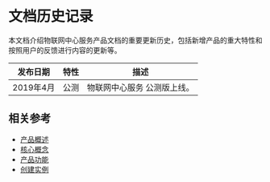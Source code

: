 # 文档历史记录

本文档介绍物联网中心服务产品文档的重要更新历史，包括新增产品的重大特性和按照用户的反馈进行内容的更新等。

|发布日期|特性|描述|
|-|-|-|
|2019年4月|公测|物联网中心服务 公测版上线。|


## 相关参考

- [产品概述](../Introduction/Product-Overview.md)
- [核心概念](../Introduction/Core-Concepts.md)
- [产品功能](../Introduction/Features.md)
- [创建实例](../Getting-Started/Create-Instance.md)
